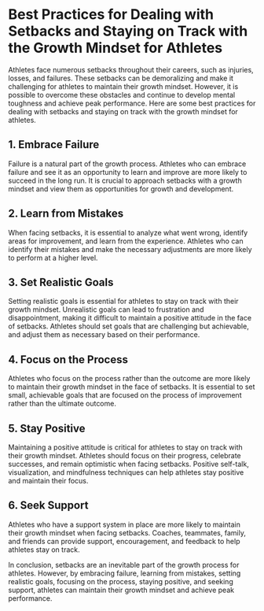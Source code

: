 # Best Practices for Dealing with Setbacks and Staying on Track with the Growth Mindset for Athletes

Athletes face numerous setbacks throughout their careers, such as injuries, losses, and failures. These setbacks can be demoralizing and make it challenging for athletes to maintain their growth mindset. However, it is possible to overcome these obstacles and continue to develop mental toughness and achieve peak performance. Here are some best practices for dealing with setbacks and staying on track with the growth mindset for athletes.

## 1\. Embrace Failure

Failure is a natural part of the growth process. Athletes who can embrace failure and see it as an opportunity to learn and improve are more likely to succeed in the long run. It is crucial to approach setbacks with a growth mindset and view them as opportunities for growth and development.

## 2\. Learn from Mistakes

When facing setbacks, it is essential to analyze what went wrong, identify areas for improvement, and learn from the experience. Athletes who can identify their mistakes and make the necessary adjustments are more likely to perform at a higher level.

## 3\. Set Realistic Goals

Setting realistic goals is essential for athletes to stay on track with their growth mindset. Unrealistic goals can lead to frustration and disappointment, making it difficult to maintain a positive attitude in the face of setbacks. Athletes should set goals that are challenging but achievable, and adjust them as necessary based on their performance.

## 4\. Focus on the Process

Athletes who focus on the process rather than the outcome are more likely to maintain their growth mindset in the face of setbacks. It is essential to set small, achievable goals that are focused on the process of improvement rather than the ultimate outcome.

## 5\. Stay Positive

Maintaining a positive attitude is critical for athletes to stay on track with their growth mindset. Athletes should focus on their progress, celebrate successes, and remain optimistic when facing setbacks. Positive self-talk, visualization, and mindfulness techniques can help athletes stay positive and maintain their focus.

## 6\. Seek Support

Athletes who have a support system in place are more likely to maintain their growth mindset when facing setbacks. Coaches, teammates, family, and friends can provide support, encouragement, and feedback to help athletes stay on track.

In conclusion, setbacks are an inevitable part of the growth process for athletes. However, by embracing failure, learning from mistakes, setting realistic goals, focusing on the process, staying positive, and seeking support, athletes can maintain their growth mindset and achieve peak performance.
